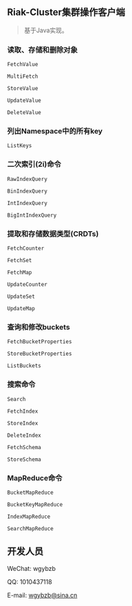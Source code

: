 
## Riak-Cluster集群操作客户端

> 基于Java实现。

### 读取、存储和删除对象

`FetchValue`

`MultiFetch`

`StoreValue`

`UpdateValue`

`DeleteValue`
 
### 列出Namespace中的所有key

`ListKeys`

### 二次索引(2i)命令 

`RawIndexQuery`

`BinIndexQuery`

`IntIndexQuery`

`BigIntIndexQuery`

### 提取和存储数据类型(CRDTs)

`FetchCounter`

`FetchSet`

`FetchMap`

`UpdateCounter`

`UpdateSet`

`UpdateMap`

### 查询和修改buckets

`FetchBucketProperties`

`StoreBucketProperties`

`ListBuckets`

### 搜索命令

`Search`

`FetchIndex`

`StoreIndex`
 
`DeleteIndex`
 
`FetchSchema`
 
`StoreSchema`
 
### MapReduce命令

`BucketMapReduce`

`BucketKeyMapReduce`

`IndexMapReduce`

`SearchMapReduce`

## 开发人员

WeChat: wgybzb

QQ: 1010437118

E-mail: wgybzb@sina.cn
